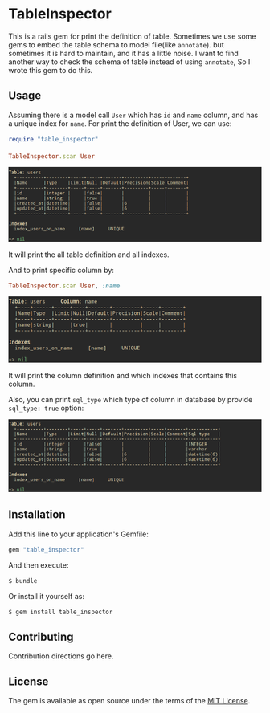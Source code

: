 # TableInspector
This is a rails gem for print the definition of table. Sometimes we use some gems to embed the table schema to model file(like `annotate`).
but sometimes it is hard to maintain, and it has a little noise. I want to find another way to check the schema of table instead of 
using `annotate`, So I wrote this gem to do this.

## Usage
Assuming there is a model call `User` which has `id` and `name` column, and has a unique index for `name`.
For print the definition of User, we can use: 
```ruby
require "table_inspector"

TableInspector.scan User
```

![TableInspect scan table](/img/table_inspector_scan_table.png)

It will print the all table definition and all indexes.

And to print specific column by:

```ruby
TableInspector.scan User, :name
```
![Table Inspector scan column](/img/table_inspector_scan_column.png)

It will print the column definition and which indexes that contains this column.

Also, you can print `sql_type` which type of column in database by provide `sql_type: true` option: 

![Table Inspector scan table column with sql type](/img/table_inspector_scan_table_with_sql_type.png)

## Installation
Add this line to your application's Gemfile:

```ruby
gem "table_inspector"
```

And then execute:
```bash
$ bundle
```

Or install it yourself as:
```bash
$ gem install table_inspector
```

## Contributing
Contribution directions go here.

## License
The gem is available as open source under the terms of the [MIT License](https://opensource.org/licenses/MIT).
